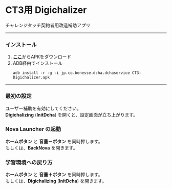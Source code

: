 # CT3用 Digichalizer

チャレンジタッチ契約者用改造補助アプリ

---

### インストール

1. [**ここ**](https://github.com/s1204IT/CT3-Digichalizer/releases/latest/)からAPKをダウンロード
2. ADB経由でインストール
   ```
   adb install -r -g -i jp.co.benesse.dcha.dchaservice CT3-Digichalizer.apk
   ```

---

### 最初の設定

ユーザー補助を有効にしてください。  
**Digichalizing** (**InitDcha**) を開くと、設定画面が立ち上がります。

### Nova Launcher の起動

**ホームボタン** と **音量－ボタン** を同時押します。  
もしくは、**BackNova** を開きます。

### 学習環境への戻り方

**ホームボタン** と **音量＋ボタン** を同時押します。  
もしくは、**Digichalizing** (**InitDcha**) を開きます。
